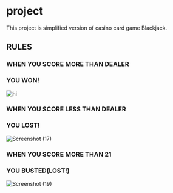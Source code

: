 # project
This project is simplified version of casino card game Blackjack.

## RULES
### WHEN YOU SCORE MORE THAN DEALER
### YOU WON!



![hi](https://user-images.githubusercontent.com/69002566/88952264-cf2cfe00-d2b4-11ea-9648-eb9ecb3c52bb.png)

### WHEN YOU SCORE LESS THAN DEALER
### YOU LOST!


![Screenshot (17)](https://user-images.githubusercontent.com/69002566/88952847-9fcac100-d2b5-11ea-9907-2abcf1865bf3.png)

### WHEN YOU SCORE MORE THAN 21
### YOU BUSTED(LOST!)

![Screenshot (19)](https://user-images.githubusercontent.com/69002566/88953186-28e1f800-d2b6-11ea-9cca-48431b0b1e46.png)
